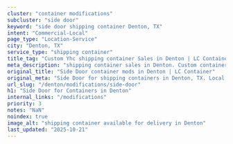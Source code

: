 ```yaml
---
cluster: "container modifications"
subcluster: "side door"
keyword: "side door shipping container Denton, TX"
intent: "Commercial-Local"
page_type: "Location-Service"
city: "Denton, TX"
service_type: "shipping container"
title_tag: "Custom Yhc shipping container Sales in Denton | LC Container"
meta_description: "shipping container sales in Denton. Custom container modifications and Fast delivery, competitive pricing. Serving modifications area. Quote ID: RME. Call (214) 524-4168 for your free quote today."
original_title: "Side Door container mods in Denton | LC Container"
original_meta: "Side Door for shipping containers in Denton, TX. Local fabrication & pro install. LC Container — Since 2003. Get a quote."
url_slug: "/denton/modifications/side-door"
h1: "Side Door for Containers in Denton"
internal_links: "/modifications"
priority: 3
notes: "NaN"
noindex: true
image_alt: "shipping container available for delivery in Denton"
last_updated: "2025-10-21"
---
```


<!-- TODO: Add unique city/inventory copy, images, and internal links here. -->
